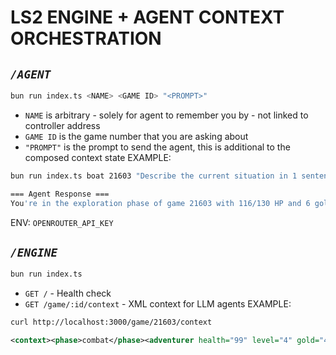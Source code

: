 # LS2 ENGINE + AGENT CONTEXT ORCHESTRATION

## ***`/AGENT`***
```bash
bun run index.ts <NAME> <GAME ID> "<PROMPT>"
```
- `NAME` is arbitrary - solely for agent to remember you by - not linked to controller address
- `GAME ID` is the game number that you are asking about
- `"PROMPT"` is the prompt to send the agent, this is additional to the composed context state
EXAMPLE: 
```bash
bun run index.ts boat 21603 "Describe the current situation in 1 sentence."
```
```bash
=== Agent Response ===
You're in the exploration phase of game 21603 with 116/130 HP and 6 gold, equipped with a Ghost Wand and mixed-tier gear (several tier-5 pieces), carrying a Short Sword, and the market offers 1g healing potions (10 HP) plus a few low-cost hide/cloth items.
```
ENV: `OPENROUTER_API_KEY`

## ***`/ENGINE`***
```bash
bun run index.ts
```
- `GET /` - Health check
- `GET /game/:id/context` - XML context for LLM agents
EXAMPLE:
```bash
curl http://localhost:3000/game/21603/context
```
```xml
<context><phase>combat</phase><adventurer health="99" level="4" gold="4" xp="19"/><stats str="4" dex="3" vit="2" int="1" wis="1" cha="4"/><equipment weapon="Ghost Wand:L3:T1" chest="Shirt:L3:T5" head="Helm:L3:T5" waist="Linen Sash:L3:T4" foot="Divine Slippers:L3:T1" hand="Leather Gloves:L3:T5" neck="None" ring="None"/><beast name="Wolf" health="21" level="12" tier="5"/><damage player="4" critical="7" beast="15"/><collectable shiny="false" animated="false" eligible="false"/><flee chance="75"/><estimate>Win in 6 rounds, take 40 damage</estimate></context>
```
